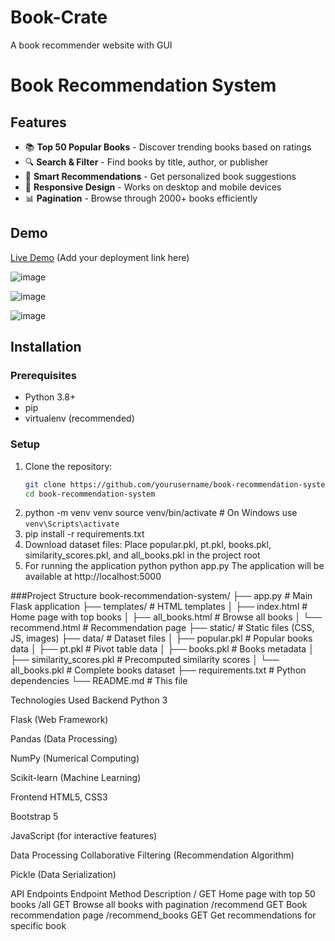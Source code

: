 # Book-Crate
A book recommender website with GUI
# Book Recommendation System

## Features
- 📚 **Top 50 Popular Books** - Discover trending books based on ratings
- 🔍 **Search & Filter** - Find books by title, author, or publisher
- 🤖 **Smart Recommendations** - Get personalized book suggestions
- 📱 **Responsive Design** - Works on desktop and mobile devices
- 📊 **Pagination** - Browse through 2000+ books efficiently

## Demo
[Live Demo](#) (Add your deployment link here)

![image](https://github.com/user-attachments/assets/6ff3fce8-67e4-4ff7-90ce-de312912804d)

![image](https://github.com/user-attachments/assets/0cdec609-5912-4f52-af6d-2a60c5856956)

![image](https://github.com/user-attachments/assets/5c7e6667-e4d7-4d85-9587-eb537b2a0a17)



## Installation

### Prerequisites
- Python 3.8+
- pip
- virtualenv (recommended)

### Setup
1. Clone the repository:
   ```bash
   git clone https://github.com/yourusername/book-recommendation-system.git
   cd book-recommendation-system
2. python -m venv venv
   source venv/bin/activate  # On Windows use `venv\Scripts\activate`
3. pip install -r requirements.txt
4. Download dataset files:
   Place popular.pkl, pt.pkl, books.pkl, similarity_scores.pkl, and all_books.pkl in the project root
5. For running the application python
   python app.py
   The application will be available at http://localhost:5000

###Project Structure
book-recommendation-system/
├── app.py                # Main Flask application
├── templates/            # HTML templates
│   ├── index.html        # Home page with top books
│   ├── all_books.html    # Browse all books
│   └── recommend.html    # Recommendation page
├── static/               # Static files (CSS, JS, images)
├── data/                 # Dataset files
│   ├── popular.pkl       # Popular books data
│   ├── pt.pkl            # Pivot table data
│   ├── books.pkl         # Books metadata
│   ├── similarity_scores.pkl  # Precomputed similarity scores
│   └── all_books.pkl     # Complete books dataset
├── requirements.txt      # Python dependencies
└── README.md            # This file

Technologies Used
Backend
Python 3

Flask (Web Framework)

Pandas (Data Processing)

NumPy (Numerical Computing)

Scikit-learn (Machine Learning)

Frontend
HTML5, CSS3

Bootstrap 5

JavaScript (for interactive features)

Data Processing
Collaborative Filtering (Recommendation Algorithm)

Pickle (Data Serialization)

API Endpoints
Endpoint	Method	Description
/	GET	Home page with top 50 books
/all	GET	Browse all books with pagination
/recommend	GET	Book recommendation page
/recommend_books	GET	Get recommendations for specific book
